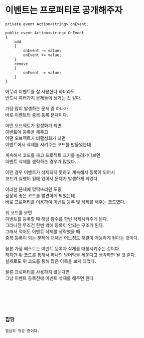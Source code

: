# 이벤트는 프로퍼티로 공개해주자

```
private event Action<string> onEvent;

public event Action<string> OnEvent
{
    add
    {
        onEvent -= value;
        onEvent += value;
    }
    remove
    {
        onEvent -= value;
    }
}
```

아무리 이벤트를 잘 사용한다 하더라도  
반드시 여러가지 문제들이 생기는 것 같다.  

가장 많이 발생하는 문제 중 하나가  
바로 이벤트의 중복 등록 문제이다.  

어떤 오브젝트가 활성화가 되면  
이벤트에 등록을 해주고  
어떤 오브젝트가 비활성화가 되면  
이벤트에서 삭제를 시켜주는 코드를 만들었는데  

계속해서 코드를 짜고 프로젝트 크기를 늘려가다보면  
이벤트 삭제를 생략하는 경우가 많았다.  

이런 경우 이벤트가 삭제되지 못하고 계속해서 등록이 되어서  
코드가 실행이 됨에 있어서 문제가 발생하게 되었다.  

이러한 문제에 맞딱뜨리던 도중  
굉장히 좋은 코드를 발견하게 되었는데  
바로 프로퍼티를 이용하여 이벤트 등록 및 삭제를 해주는 코드였다.  

위 코드를 보면  
이벤트를 등록할 때 해당 함수를 한번 삭제시켜주게 된다.  
그러니깐 무조건 한번 밖에 등록이 안되는 구조가 된다.  
그래서 적어도 이벤트 삭제를 생략했을 때  
중복 등록이 되는 문제에 대해선 어느정도 해결이 가능하게 된다는 것이다.  

물론 가장 베스트는 이벤트 등록과 삭제를 매칭시켜주는 것이다.  
하지만 위 코드를 통해서 하나의 방어막을 세운다고 생각하면 될 것 같다.  
실제로도 위 코드를 통해 많은 이득을 보게 되었다.  

물론 프로퍼티를 사용하지 않는다면  
그냥 이벤트 등록전에 이벤트 삭제를 해주면 된다.  
</br>
</br>
</br>
</br>
</br>
### 잡담  

```
열심히 작성 중이다.
```